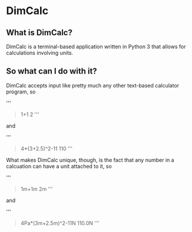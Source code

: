 DimCalc
=======

What is DimCalc?
----------------
DimCalc is a terminal-based application written in Python 3 that allows for calculations involving units.

So what can I do with it?
-------------------------

DimCalc accepts input like pretty much any other text-based calculator program, so

'''
> 1+1
2
'''

and

'''
> 4*(3+2.5)^2-11
110
'''

What makes DimCalc unique, though, is the fact that any number in a calcuation can have a unit attached to it, so

'''
> 1m+1m
2m
'''

and

'''
> 4Pa*(3m+2.5m)^2-11N
110.0N
'''
